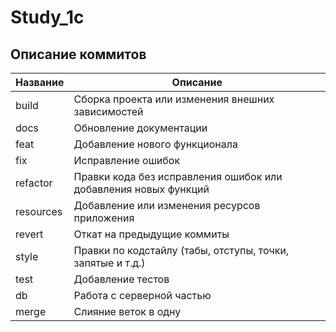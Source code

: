 # Study_1c

## Описание коммитов

| Название  | Описание                                                        |
|-----------|-----------------------------------------------------------------|
| build     | Сборка проекта или изменения внешних зависимостей               |
| docs      | Обновление документации                                         |
| feat      | Добавление нового функционала                                   |
| fix       | Исправление ошибок                                              |
| refactor  | Правки кода без исправления ошибок или добавления новых функций |
| resources | Добавление или изменения ресурсов приложения                    |
| revert    | Откат на предыдущие коммиты                                     |
| style     | Правки по кодстайлу (табы, отступы, точки, запятые и т.д.)      |
| test      | Добавление тестов                                               |
| db        | Работа с серверной частью                                       |
| merge     | Слияние веток в одну                                            |
